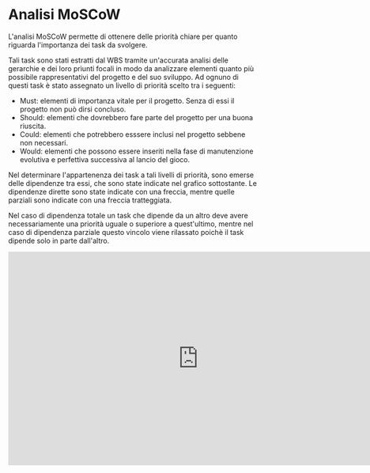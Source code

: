 <!--£-->

# Analisi MoSCoW
L'analisi MoSCoW permette di ottenere delle priorità chiare per quanto riguarda l'importanza dei task da svolgere.

Tali task sono stati estratti dal WBS tramite un'accurata analisi delle gerarchie e dei loro prìunti focali in modo da analizzare elementi quanto più possibile rappresentativi del progetto e del suo sviluppo. Ad ognuno di questi task è stato assegnato un livello di priorità scelto tra i seguenti:
- Must: elementi di importanza vitale per il progetto. Senza di essi il progetto non può dirsi concluso.
- Should: elementi che dovrebbero fare parte del progetto per una buona riuscita.
- Could: elementi che potrebbero esssere inclusi nel progetto sebbene non necessari.
- Would: elementi che possono essere inseriti nella fase di manutenzione evolutiva e perfettiva successiva al lancio del gioco.

Nel determinare l'appartenenza dei task a tali livelli di priorità, sono emerse delle dipendenze tra essi, che sono state indicate nel grafico sottostante.
Le dipendenze dirette sono state indicate con una freccia, mentre quelle parziali sono indicate con una freccia tratteggiata.

Nel caso di dipendenza totale un task che dipende da un altro deve avere necessariamente una priorità uguale o superiore a quest'ultimo, mentre nel caso di dipendenza parziale questo vincolo viene rilassato poichè il task dipende solo in parte dall'altro.

<iframe width="768" height="432" src="https://miro.com/app/live-embed/uXjVK6IJk3U=/?moveToViewport=-31797,-5155,12344,5635&embedId=340412053056" frameborder="0" scrolling="no" allow="fullscreen; clipboard-read; clipboard-write" allowfullscreen></iframe>

